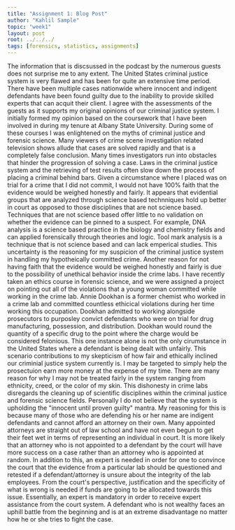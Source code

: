 ```yaml
---
title: "Assignment 1: Blog Post"
author: "Kahlil Sample"
topic: "week1"
layout: post
root: ../../../
tags: [forensics, statistics, assignments]
---
```

 
 The information that is discsussed in the podcast by the numerous guests does not surprise me to any extent. The United States criminal justice system is very flawed and has been for quite an extensive time period. There have been multiple cases nationwide where innocent and indigent defendants have been found guilty due to the inability to provide skilled experts that can acquit their client. I agree with the assessments of the guests as it supports my original opinions of our criminal justice system. I initially formed my opinion based on the coursework that I have been involved in during my tenure at Albany State University. During some of these courses I was enlightened on the myths of criminal justice and forensic science. Many viewers of crime scene investigation related television shows allude that cases are solved rapidly and that is a completely false conclusion. Many times investigators run into obstacles that hinder the progression of solving a case. Laws in the criminal justice system and the retrieving of test results often slow down the process of placing a criminal behind bars.
 Given a circumstance where I placed was on trial for a crime that I did not commit, I would not have 100% faith that the evidence would be weighed honestly and fairly. It appears that evidential groups that are analyzed through science based technniques hold up better in court as opposed to those disciplines that are not science based. Techniques that are not science based offer little to no validation on whether the evidence can be pinned to a suspect. For example, DNA analysis is a science based practice in the biology and chemistry fields and can applied forensically through theories and logic. Tool mark analysis is a technique that is not science based and can lack emperical studies. This uncertainty is the reasoning for my suspicion of the criminal justice system in handling my hypotheically committed crime.
 Another reason for not having faith that the evidence would be weighed honestly and fairly is due to the possibility of unethical behavior inside the crime labs. I have recently taken an ethics course in forensic science, and we were assigned a project on pointing out all of the violations that a young woman committed while working in the crime lab. Annie Dookhan is a former chemist who worked in a crime lab and committed countless ethicical violations during her time working this occupation. Dookhan admitted to working alongside prosecutors to purposley convict defendants who were on trial for drug manufacturing, possession, and distribution. Dookhan would round the quantity of a specific drug to the point where the charge would be considered felonious. This one instance alone is not the only cirumstance in the United States where a defendant is being dealt with unfairly. This scenario contributions to my skepticism of how fair and ethically inclined our criminial justice system currently is. I may be targeted to simply help the prosectuion earn more money at the expense of my time. There are many reason for why I may not be treated fairly in the system ranging from ethnicity, creed, or the color of my skin. This dishonesty in crime labs disregards the cleaning up of scientific disciplines within the criminal justice and forensic science fields. 
 Personally I do not believe that the system is upholding the "innocent until proven guilty" mantra. My reasoning for this is because many of those who are defending his or her name are indigent defendants and cannot afford an attorney on their own. Many appointed attorneys are straight out of law school and have not even begun to get their feet wet in terms of representing an individual in court.  It is more likely that an attorney who is not appointed to a defendant by the court will have more success on a case rather than an attorney who is appointed at random. In addition to this, an expert is needed in order for one to convince the court that the evidence from a particular lab should be questioned and retested if a defendant/attorney is unsure about the integrity of the lab employees. From the court's perspective, justification and the specificity of what is wrong is needed if funds are going to be allocated towards this issue. Essentially, an expert is mandatory in order to receive expert assistance from the court system. A defendant who is not wealthy faces an uphill battle from the beginning and is at an extreme disadvantage no matter how he or she tries to fight the case.
